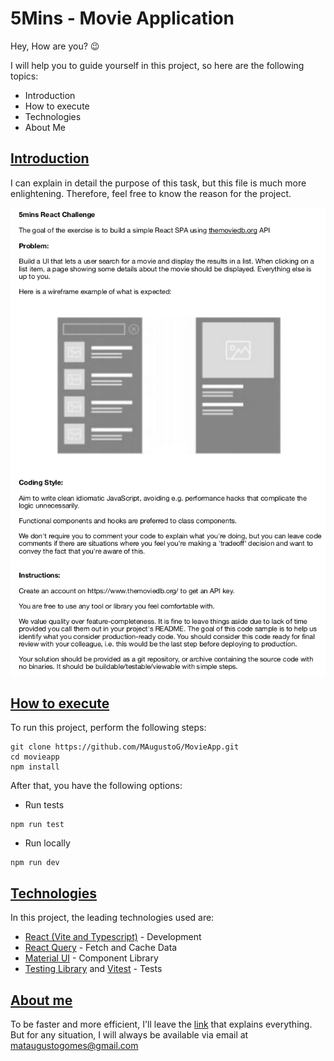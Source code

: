 # 5Mins - Movie Application

Hey, How are you? 😉

I will help you to guide yourself in this project, so here are the following topics:

- <a name="Introduction">Introduction</a>
- <a name="HowToExecute">How to execute</a>
- <a name="Technologies">Technologies</a>
- <a name="AboutMe">About Me</a>

## [Introduction](#Introduction)

I can explain in detail the purpose of this task, but this file is much more enlightening. Therefore, feel free to know the reason for the project.

![Alt text](./description.png)

## [How to execute](#HowToExecute)

To run this project, perform the following steps:

```
git clone https://github.com/MAugustoG/MovieApp.git
cd movieapp
npm install
```

After that, you have the following options:

- Run tests

```
npm run test
```

- Run locally

```
npm run dev
```

## [Technologies](#Technologies)

In this project, the leading technologies used are:

- [React (Vite and Typescript)](https://vitejs.dev/) - Development
- [React Query](https://react-query-v3.tanstack.com/) - Fetch and Cache Data
- [Material UI](https://mui.com/pt/material-ui/getting-started/overview/) - Component Library
- [Testing Library](https://testing-library.com/) and [Vitest](https://vitest.dev/) - Tests

## [About me](#AboutMe)

To be faster and more efficient, I'll leave the [link](https://www.linkedin.com/in/mateusag/) that explains everything. But for any situation, I will always be available via email at mataugustogomes@gmail.com
